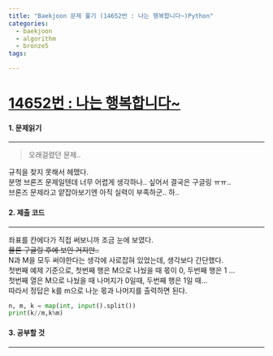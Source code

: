 ```yaml
---
title: "Baekjoon 문제 풀기 (14652번 : 나는 행복합니다~)Python"
categories:
  - baekjoon
  - algorithm
  - bronze5
tags:

---
```



# [14652번 : 나는 행복합니다~](https://www.acmicpc.net/problem/14652)

#### 1. 문제읽기
---

> 오래걸렸던 문제..  

규칙을 찾지 못해서 헤맸다.  
분명 브론즈 문제일텐데 너무 어렵게 생각하나.. 싶어서 결국은 구글링 ㅠㅠ..  
브론즈 문제라고 얕잡아보기엔 아직 실력이 부족하군.. 하..  

#### 2. 제출 코드 
---

좌표를 칸에다가 직접 써보니까 조금 눈에 보였다.  
~~물론 구글링 후에 보인 거지만..~~  
N과 M을 모두 써야한다는 생각에 사로잡혀 있었는데, 생각보다 간단했다.  
첫번째 예제 기준으로, 첫번째 행은 M으로 나눴을 때 몫이 0, 두번째 행은 1 ...  
첫번째 열은 M으로 나눴을 때 나머지가 0일때, 두번째 행은 1일 때...  
따라서 정답은 k를 m으로 나눈 몫과 나머지를 출력하면 된다.  

```python
n, m, k = map(int, input().split())
print(k//m,k%m)
```



#### 3. 공부할 것
---

